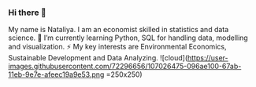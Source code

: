 ### Hi there 👋
My name is Nataliya. I am an economist skilled in statistics and data science.
🌱 I’m currently learning Python, SQL for handling data, modelling and visualization.
⚡ My key interests are Environmental Economics, Sustainable Development and Data Analyzing.
![cloud](https://user-images.githubusercontent.com/72296656/107026475-096ae100-67ab-11eb-9e7e-afeec19a9e53.png =250x250)

<!--
**aparinatali/aparinatali** is a ✨ _special_ ✨ repository because its `README.md` (this file) appears on your GitHub profile.

Here are some ideas to get you started:

- 🔭 I’m currently working on ...
-  ...
- 👯 I’m looking to collaborate on ...
- 🤔 I’m looking for help with ...
- 💬 Ask me about ...
- 📫 How to reach me: ...
- 😄 Pronouns: ...
-  Fun fact: ...
-->
